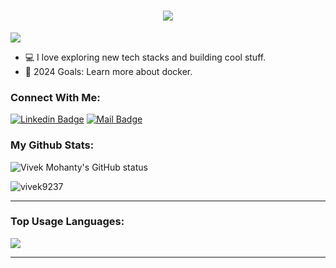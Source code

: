 <h1 align="center">
  <a href="https://git.io/typing-svg">
    <img src="https://readme-typing-svg.herokuapp.com/?lines=Hello,+There!+👋;Nice+to+meet+you!&center=true&size=30">
  </a>
</h1>

![](https://komarev.com/ghpvc/?username=vivek9237&color=brightgreen)

- 💻 I love exploring new tech stacks and building cool stuff.
- 🥅 2024 Goals: Learn more about docker.

### Connect With Me:

[![Linkedin Badge](https://img.shields.io/badge/vivek9237-0077B5?style=for-the-badge&logo=linkedin&logoColor=white)](https://www.linkedin.com/in/vivek9237/)
[![Mail Badge](https://img.shields.io/badge/vivek.ku.mohanty@gmail.com-D14836?style=for-the-badge&logo=gmail&logoColor=white)](mailto:vivek.ku.mohanty@gmail.com)

### My Github Stats:

<p>
  <img align="center" src="https://github-readme-stats.vercel.app/api?username=vivek9237&show_icons=true&include_all_commits=true&theme=algolia&hide_border=true" alt="Vivek Mohanty's GitHub status" />
</p>
<p>
  <img align="center" src="https://github-readme-streak-stats.herokuapp.com/?user=vivek9237&theme=algolia" alt="vivek9237" />
</p>

---
### Top Usage Languages:

<img align="center" src="https://github-readme-stats.vercel.app/api/top-langs/?username=vivek9237&layout=compact&theme=algolia&hide_border=true&&langs_count=10" />

---
